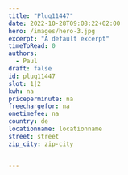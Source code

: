 ```yaml
---
title: "Pluq11447"
date: 2022-10-28T09:08:22+02:00
hero: /images/hero-3.jpg
excerpt: "A default excerpt"
timeToRead: 0
authors:
  - Paul
draft: false
id: pluq11447
slot: 1|2
kwh: na
priceperminute: na
freechargefor: na
onetimefee: na
country: de
locationname: locationname
street: street
zip_city: zip-city


---
```

